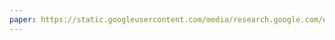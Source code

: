 ```yaml
---
paper: https://static.googleusercontent.com/media/research.google.com/en//pubs/archive/45530.pdf
---
```

    